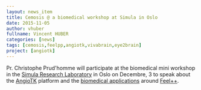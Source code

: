 ```yaml
---
layout: news_item
title: Cemosis @ a biomedical workshop at Simula in Oslo
date: 2015-11-05
author: vhuber
fullname: Vincent HUBER
categories: [news]
tags: [cemosis,feelpp,angiotk,vivabrain,eye2brain]
project: [angiotk]
---
```


Pr. Christophe Prud'homme will participate at the biomedical mini workshop in the [Simula Research Laboratory](www.simula.no) in Oslo on Decembre, 3 to speak about the [AngioTK](http://www.cemosis.fr/interdisciplinary-bio-project/2015/09/01/angiotk/) platform and the [biomedical applications](http://www.cemosis.fr/project_/interdisciplinary/) around [Feel++](www.feelpp.org).
